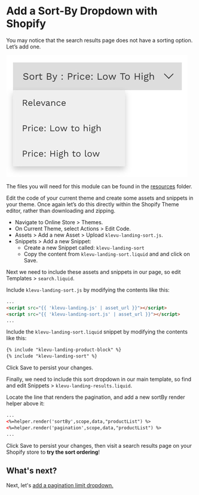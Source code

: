 # Add a Sort-By Dropdown with Shopify

You may notice that the search results page does not have a sorting option. Let’s add one.

![Sort-By Dropdown](/getting-started/3-sort/images/sort-by-dropdown.jpg)

The files you will need for this module can be found in the
[resources](/getting-started/3-sort/shopify/resources) folder.

Edit the code of your current theme and create some assets and snippets in your theme.
Once again let’s do this directly within the Shopify Theme editor, rather than downloading and zipping.

- Navigate to Online Store > Themes.
- On Current Theme, select Actions > Edit Code.
- Assets > Add a new Asset > Upload `klevu-landing-sort.js`.
- Snippets > Add a new Snippet:
    - Create a new Snippet called: `klevu-landing-sort`
    - Copy the content from `klevu-landing-sort.liquid` and and click on Save.

Next we need to include these assets and snippets in our page,
so edit Templates > `search.liquid`.

Include `klevu-landing-sort.js` by modifying the contents like this:

```html
...
<script src="{{ 'klevu-landing.js' | asset_url }}"></script>
<script src="{{ 'klevu-landing-sort.js' | asset_url }}"></script>
...
```

Include the `klevu-landing-sort.liquid` snippet by modifying the contents like this:

```html
{% include "klevu-landing-product-block" %}
{% include "klevu-landing-sort" %}
```

Click Save to persist your changes.

Finally, we need to include this sort dropdown in our main template,
so find and edit Snippets > `klevu-landing-results.liquid`.

Locate the line that renders the pagination, and add a new sortBy render helper above it:

```html
...
<%=helper.render('sortBy',scope,data,"productList") %>
<%=helper.render('pagination',scope,data,"productList") %>
...
```

Click Save to persist your changes,
then visit a search results page on your Shopify store to **try the sort ordering**!

## What's next?

Next, let's [add a pagination limit dropdown.](/getting-started/4-limit/shopify)
